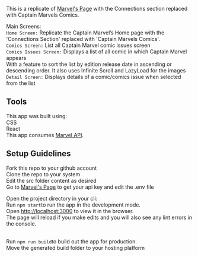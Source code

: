 This is a replicate of [Marvel's Page](https://www.marvel.com/characters/captain-marvel-carol-danvers) with the Connections section replaced with Captain Marvels Comics. <br />

Main Screens: <br />
`Home Screen:` Replicate the Captain Marvel’s Home page with the 'Connections Section' replaced with 'Captain Marvels Comics'. <br />
`Comics Screen:` List all Captain Marvel comic issues screen<br />
`Comics Issues Screen:` Displays a list of all comic in which Captain Marvel appears<br />
With a feature to sort the list by edition release date in ascending or descending order. It also uses Infinite Scroll and LazyLoad for the images<br />
`Detail Screen:` Displays details of a comic/comics issue when selected from the list<br />
                    
## Tools
This app was built using:  
CSS  <br />
React  <br />
This app consumes [Marvel API](https://developer.marvel.com/docs).<br />

## Setup Guidelines
Fork this repo to your github account <br />
Clone the repo to your system <br />
Edit the src folder content as desired <br />
Go to [Marvel's Page](https://developer.marvel.com/docs) to get your api key and edit the .env file <br />

Open the project directory in your cli: <br />
Run `npm start`to run the app in the development mode.<br />
Open [http://localhost:3000](http://localhost:3000) to view it in the browser.<br />
The page will reload if you make edits and you will also see any lint errors in the console.<br /><br />

Run `npm run build`to build out the app for production. <br />
Move the generated build folder to your hosting platform <br /><br />
